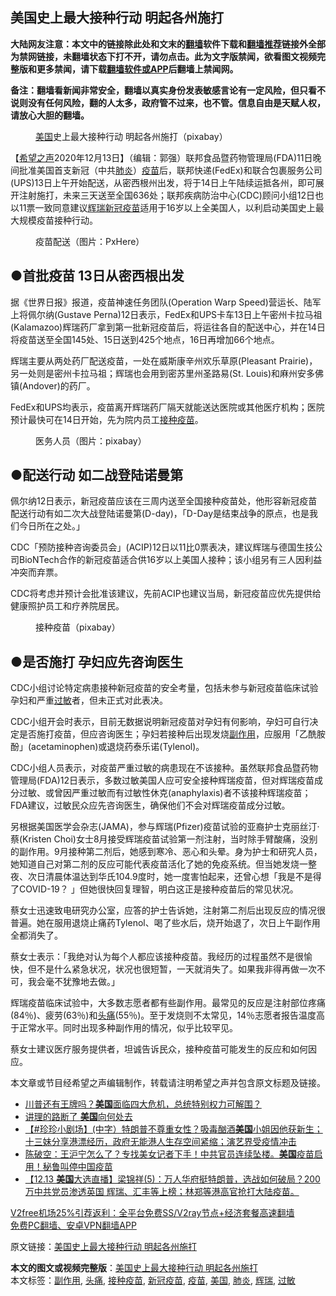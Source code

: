  <h2>美国史上最大接种行动 明起各州施打</h2> <p class="notice"><b>大陆网友注意：本文中的链接除此处和文末的<a href="https://github.com/bannedbook/fanqiang" >翻墙</a>软件下载和<a href="https://github.com/killgcd/justmysocks/blob/master/README.md">翻墙推荐</a>链接外全部为禁网链接，未翻墙状态下打不开，请勿点击。此为文字版禁闻，欲看图文视频完整版和更多禁闻，请下载<a href="https://github.com/bannedbook/fanqiang">翻墙软件或APP</a>后翻墙上禁闻网。</p><p>备注：翻墙看新闻非常安全，翻墙以真实身份发表敏感言论有一定风险，但只看不说则没有任何风险，翻的人太多，政府管不过来，也不管。信息自由是天赋人权，请放心大胆的翻墙。</b></p>  <div class="entry"> <figure><figcaption><a href="https://www.bannedbook.org/bnews/tag/%e7%be%8e%e5%9b%bd/" class="st_tag internal_tag" rel="tag" title="标签 美国 下的日志">美国</a>史上最大接种行动 明起各州施打（pixabay）</figcaption></figure> <p>【<span class='wp_keywordlink_affiliate'><a href="https://www.soundofhope.org" title="希望之声" target="_blank">希望之声</a></span>2020年12月13日】（编辑：郭强）联邦食品暨药物管理局(FDA)11日晚间批准美国首支新冠（中共<a href="https://www.bannedbook.org/bnews/tag/%e8%82%ba%e7%82%8e/" class="st_tag internal_tag" rel="tag" title="标签 肺炎 下的日志">肺炎</a>）<a href="https://www.bannedbook.org/bnews/tag/%e7%96%ab%e8%8b%97/" class="st_tag internal_tag" rel="tag" title="标签 疫苗 下的日志">疫苗</a>后，联邦快递(FedEx)和联合包裹服务公司(UPS)13日上午开始配送，从密西根州出发，将于14日上午陆续运抵各州，即可展开注射施打，未来三天送至全国636处；联邦疾病防治中心(CDC)顾问小组12日也以11票一致同意建议<a href="https://www.bannedbook.org/bnews/tag/%e8%be%89%e7%91%9e/" class="st_tag internal_tag" rel="tag" title="标签 辉瑞 下的日志">辉瑞</a><a href="https://www.bannedbook.org/bnews/tag/%e6%96%b0%e5%86%a0%e7%96%ab%e8%8b%97/" class="st_tag internal_tag" rel="tag" title="标签 新冠疫苗 下的日志">新冠疫苗</a>适用于16岁以上全美国人，以利启动美国史上最大规模疫苗接种行动。</p> <figure><figcaption>疫苗配送（图片：PxHere）</figcaption></figure> <h2>●首批疫苗 13日从密西根出发</h2> <p>据《世界日报》报道，疫苗神速任务团队(Operation Warp Speed)营运长、陆军上将佩尔纳(Gustave Perna)12日表示，FedEx和UPS卡车13日上午密州卡拉马祖(Kalamazoo)辉瑞药厂拿到第一批新冠疫苗后，将运往各自的配送中心，并在14日将疫苗送至全国145处、15日送到425个地点，16日再增加66个地点。</p> <p>辉瑞主要从两处药厂配送疫苗，一处在威斯康辛州欢乐草原(Pleasant Prairie)，另一处则是密州卡拉马祖；辉瑞也会用到密苏里州圣路易(St. Louis)和麻州安多佛镇(Andover)的药厂。</p> <p>FedEx和UPS均表示，疫苗离开辉瑞药厂隔天就能送达医院或其他医疗机构；医院预计最快可在14日开始，先为院内员工<a href="https://www.bannedbook.org/bnews/tag/%E6%8E%A5%E7%A7%8D%E7%96%AB%E8%8B%97/" class="st_tag internal_tag" rel="tag" title="标签 接种疫苗 下的日志">接种疫苗</a>。</p>  <figure><figcaption>医务人员（图片：pixabay）</figcaption></figure> <h2>●配送行动 如二战登陆诺曼第</h2> <p>佩尔纳12日表示，新冠疫苗应该在三周内送至全国接种疫苗处，他形容新冠疫苗配送行动有如二次大战登陆诺曼第(D-day)，「D-Day是结束战争的原点，也是我们今日所在之处。」</p> <p>CDC「预防接种咨询委员会」(ACIP)12日以11比0票表决，建议辉瑞与德国生技公司BioNTech合作的新冠疫苗适合供16岁以上美国人接种；该小组另有三人因利益冲突而弃票。</p> <p>CDC将考虑并预计会批准该建议，先前ACIP也建议当局，新冠疫苗应优先提供给健康照护员工和疗养院居民。</p> <figure><figcaption>接种疫苗（pixabay）</figcaption></figure> <h2>●是否施打 孕妇应先咨询医生</h2> <p>CDC小组讨论特定病患接种新冠疫苗的安全考量，包括未参与新冠疫苗临床试验孕妇和严重<a href="https://www.bannedbook.org/bnews/tag/%E8%BF%87%E6%95%8F/" class="st_tag internal_tag" rel="tag" title="标签 过敏 下的日志">过敏</a>者，但未正式对此表决。</p>  <p>CDC小组开会时表示，目前无数据说明新冠疫苗对孕妇有何影响，孕妇可自行决定是否施打疫苗，但应咨询医生；孕妇若接种后出现发烧<a href="https://www.bannedbook.org/bnews/tag/%E5%89%AF%E4%BD%9C%E7%94%A8/" class="st_tag internal_tag" rel="tag" title="标签 副作用 下的日志">副作用</a>，应服用「乙酰胺酚」(acetaminophen)或退烧药泰乐诺(Tylenol)。</p> <p>CDC小组人员表示，对疫苗严重过敏的病患现在不该接种。虽然联邦食品暨药物管理局(FDA)12日表示，多数过敏美国人应可安全接种辉瑞疫苗，但对辉瑞疫苗成分过敏、或曾因严重过敏而有过敏性休克(anaphylaxis)者不该接种辉瑞疫苗；FDA建议，过敏民众应先咨询医生，确保他们不会对辉瑞疫苗成分过敏。</p> <p>另根据美国医学会杂志(JAMA)，参与辉瑞(Pfizer)疫苗试验的亚裔护士克丽丝汀·蔡(Kristen Choi)女士8月接受辉瑞疫苗试验第一剂注射，当时除手臂酸痛，没别的副作用。9月接种第二剂后，她感到寒冷、恶心和头晕。身为护士和研究人员，她知道自己对第二剂的反应可能代表疫苗活化了她的免疫系统。但当她发烧一整夜、次日清晨体温达到华氏104.9度时，她一度害怕起来，还曾心想「我是不是得了COVID-19？ 」但她很快回复理智，明白这正是接种疫苗后的常见状况。</p> <p>蔡女士迅速致电研究办公室，应答的护士告诉她，注射第二剂后出现反应的情况很普遍。她在服用退烧止痛药Tylenol、喝了些水后，烧开始退了，次日上午副作用全都消失了。</p>  <p>蔡女士表示：「我绝对认为每个人都应该接种疫苗。我经历的过程虽然不是很愉快，但不是什么紧急状况，状况也很短暂，一天就消失了。如果我非得再做一次不可，我会毫不犹豫地去做。」</p> <p>辉瑞疫苗临床试验中，大多数志愿者都有些副作用。最常见的反应是注射部位疼痛(84％)、疲劳(63％)和<a href="https://www.bannedbook.org/bnews/tag/%e5%a4%b4%e7%97%9b/" class="st_tag internal_tag" rel="tag" title="标签 头痛 下的日志">头痛</a>(55％)。至于发烧则不太常见，14％志愿者报告温度高于正常水平。同时出现多种副作用的情况，似乎比较罕见。</p> <p>蔡女士建议医疗服务提供者，坦诚告诉民众，接种疫苗可能发生的反应和如何因应。</p> <p>本文章或节目经希望之声编辑制作，转载请注明希望之声并包含原文标题及链接。</p>  <ul class='op-related-articles' title='相关阅读'> <li><a href='https://www.bannedbook.org/bnews/taiwannews/20201213/1447166.html' target='_blank'>川普还有王牌吗？<b>美国</b>面临四大危机，总统特别权力可解围？</a></li> <li><a href='https://www.bannedbook.org/bnews/ssgc/20201213/1447163.html' target='_blank'>讲理的路断了 <b>美国</b>向何处去</a></li> <li><a href='https://www.bannedbook.org/bnews/bannedvideo/20201213/1447162.html' target='_blank'>【#珍珍小剧场】(中字）特朗普不尊重女性？吸毒酗酒<b>美国</b>小姐因他获新生；十三妹分享港漂经历，政府无能港人生存空间紧缩；演艺界受疫情冲击</a></li> <li><a href='https://www.bannedbook.org/bnews/cbnews/20201213/1447141.html' target='_blank'>陈破空：王沪宁怎么了？专找美女记者下手！中共官员连续坠楼。<b>美国</b>疫苗启用！秘鲁叫停中国疫苗</a></li> <li><a href='https://www.bannedbook.org/bnews/bannedvideo/20201213/1447113.html' target='_blank'>【12.13 <b>美国</b>大选直播】梁锦祥(5)：万人华府挺特朗普，选战如何破局？200万中共党员渗透英国 辉瑞、汇丰等上榜；林郑等港高官抢打大陆疫苗。</a></li> </ul> <p class="texttj"> <a href="https://github.com/bannedbook/fanqiang/wiki/V2ray%E6%9C%BA%E5%9C%BA" target="_blank">V2free机场25%引荐返利：全平台免费SS/V2ray节点+经济套餐高速翻墙</a><br/> <a href="https://github.com/bannedbook/fanqiang/wiki/%E7%A6%81%E9%97%BB%E7%BD%91%E5%AE%89%E5%8D%93%E7%BF%BB%E5%A2%99%E6%96%B0%E9%97%BBAPP" target="_blank">免费PC翻墙、安卓VPN翻墙APP</a></p><p>原文链接：<a class="src_link"  href="https://www.soundofhope.org/post/453172" target="_blank">美国史上最大接种行动 明起各州施打</a></p><a name='sharetosocial'></a>       <div><b>本文的图文或视频完整版</b>：<a href='https://www.bannedbook.org/bnews/comments/20201213/1447170.html'>美国史上最大接种行动 明起各州施打</a></div>  </div><!--END ENTRY--> <div class="postfooter"> <div>本文标签：<a href="https://www.bannedbook.org/bnews/tag/%E5%89%AF%E4%BD%9C%E7%94%A8/" rel="tag">副作用</a>, <a href="https://www.bannedbook.org/bnews/tag/%e5%a4%b4%e7%97%9b/" rel="tag">头痛</a>, <a href="https://www.bannedbook.org/bnews/tag/%E6%8E%A5%E7%A7%8D%E7%96%AB%E8%8B%97/" rel="tag">接种疫苗</a>, <a href="https://www.bannedbook.org/bnews/tag/%e6%96%b0%e5%86%a0%e7%96%ab%e8%8b%97/" rel="tag">新冠疫苗</a>, <a href="https://www.bannedbook.org/bnews/tag/%e7%96%ab%e8%8b%97/" rel="tag">疫苗</a>, <a href="https://www.bannedbook.org/bnews/tag/%e7%be%8e%e5%9b%bd/" rel="tag">美国</a>, <a href="https://www.bannedbook.org/bnews/tag/%e8%82%ba%e7%82%8e/" rel="tag">肺炎</a>, <a href="https://www.bannedbook.org/bnews/tag/%e8%be%89%e7%91%9e/" rel="tag">辉瑞</a>, <a href="https://www.bannedbook.org/bnews/tag/%E8%BF%87%E6%95%8F/" rel="tag">过敏</a></div>  </div><!--END POSTFOOTER--> 